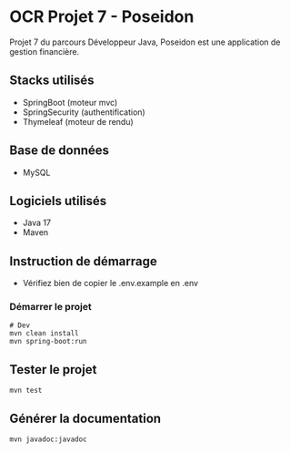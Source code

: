 # OCR Projet 7 - Poseidon

Projet 7 du parcours Développeur Java, Poseidon est une application de gestion financière.

## Stacks utilisés
- SpringBoot (moteur mvc)
- SpringSecurity (authentification)
- Thymeleaf (moteur de rendu)

## Base de données
- MySQL

## Logiciels utilisés
- Java 17
- Maven

## Instruction de démarrage
- Vérifiez bien de copier le .env.example en .env

### Démarrer le projet
```
# Dev
mvn clean install
mvn spring-boot:run
```

## Tester le projet
````
mvn test
````

## Générer la documentation
```
mvn javadoc:javadoc
```
